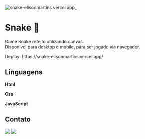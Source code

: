 ![snake-elisonmartins vercel app_](https://user-images.githubusercontent.com/68920728/142210708-e1ead7f0-fc9c-47a0-aef1-89f59a8ea33b.png)

<h1> Snake 🐍</h1>
<p>Game Snake refeito utilizando canvas.<br>
Disponivel para desktop e mobile, para ser jogado via navegador.</p>
<p>Deploy: https://snake-elisonmartins.vercel.app/

<h2> Linguagens </h2>
<p> <strong>Html</strong> </p>
<p> <strong>Css</strong> </p>
<p> <strong>JavaScript</strong> </p>
<h2> Contato </h2>
<p>
  <a href="https://www.instagram.com/elison__martins/" alt="Instagram">
  <img src="https://img.shields.io/badge/-Instagram-DF0174?style=for-the-badge&logo=instagram&logoColor=white&link=https://www.instagram.com/elison__martins/"/></a>
  
  <a href="https://www.linkedin.com/in/elison-martins/" alt="Linkedin">
  <img src="https://img.shields.io/badge/-Linkedin-0e76a8?style=for-the-badge&logo=Linkedin&logoColor=white&link=https://www.linkedin.com/in/elison-martins/" /></a>
</p>  
